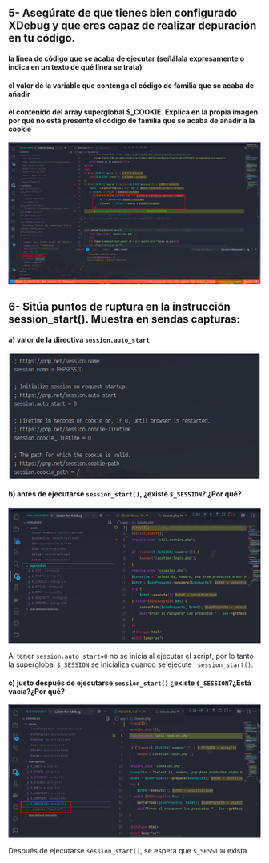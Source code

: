 ## 5- Asegúrate de que tienes bien configurado XDebug y que eres capaz de realizar depuración en tu código.


#### la línea de código que se acaba de ejecutar (señálala expresamente o indica en un texto de qué línea se trata)

#### el valor de la variable que contenga el código de familia que se acaba de añadir

#### el contenido del array superglobal $_COOKIE. Explica en la propia imagen por qué no está presente el código de familia que se acaba de añadir a la cookie

<div align='center'><img src='./.assets/20240131011531.png'/></div>

## 6- Sitúa puntos de ruptura en la instrucción session_start(). Muestra en sendas capturas:

#### a) valor de la directiva `session.auto_start`

<div align='center'><img src='./.assets/20240131171232.png' height='250px'/></div>

#### b) antes de ejecutarse `session_start()`, ¿existe `$_SESSION`? ¿Por qué?

<div align='center'><img src='./.assets/20240131170414.png'/></div>

Al tener `session.auto_start=0` no se inicia al ejecutar el script, por lo tanto la superglobal `$_SESSION` se inicializa cuando se ejecute ` session_start()`.
#### c) justo después de ejecutarse `session_start()` ¿existe `$_SESSION`?¿Está vacía?¿Por qué?

<div align='center'><img src='./.assets/20240131170445.png'/></div>

Después de ejecutarse `session_start()`, se espera que `$_SESSION` exista.